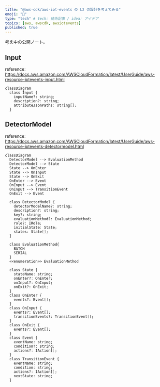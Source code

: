 ```yaml
---
title: "@aws-cdk/aws-iot-events の L2 の設計を考えてみる"
emoji: "📖"
type: "tech" # tech: 技術記事 / idea: アイデア
topics: [aws, awscdk, awsiotevents]
published: true
---
```


考え中の公開ノート。

## Input

reference: https://docs.aws.amazon.com/AWSCloudFormation/latest/UserGuide/aws-resource-iotevents-input.html

```mermaid
classDiagram
  class Input {
    inputName?: string;
    description?: string;
    attributeJsonPaths: string[];
  }
```

## DetectorModel

reference: https://docs.aws.amazon.com/AWSCloudFormation/latest/UserGuide/aws-resource-iotevents-detectormodel.html

```mermaid
classDiagram
  DetectorModel --> EvaluationMethod
  DetectorModel --> State
  State --> OnEnter
  State --> OnInput
  State --> OnExit
  OnEnter --> Event
  OnInput --> Event
  OnInput --> TransitionEvent
  OnExit --> Event

  class DetectorModel {
    detectorModelName?: string;
    description?: string;
    key?: string;
    evaluationMethod?: EvaluationMethod;
    role?: IRole;
    initialState: State;
    states: State[];
  }

  class EvaluationMethod{
    BATCH
    SERIAL
  }
  <<enumeration>> EvaluationMethod

  class State {
    stateName: string;
    onEnter?: OnEnter;
    onInput?: OnInput;
    onExit?: OnExit;
  }
  class OnEnter {
    events?: Event[];
  }
  class OnInput {
    events?: Event[];
    transitionEvents?: TransitionEvent[];
  }
  class OnExit {
    events?: Event[];
  }
  class Event {
    eventName: string;
    condition?: string;
    actions?: IAction[];
  }
  class TransitionEvent {
    eventName: string;
    condition: string;
    actions?: IAction[];
    nextState: string;
  }
```
